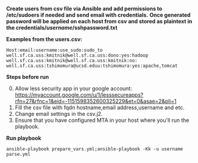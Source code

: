 **Create users from csv file via Ansible and add permissions to /etc/sudoers if needed and send email with credentials.**
**Once generated password will be applied on each host from csv and stored as plaintext in the credentials/$username$/sshpassword.txt**

**Examples from the users.csv:**
```
Host:email:username:use_sudo:sudo_to
well.sf.ca.uss:kmitnik@well.sf.ca.uss:dono:yes:hadoop
well.sf.ca.uss:kmitnik@well.sf.ca.uss:kmitnik:no:
well.sf.ca.uss:tshimomura@ucsd.eduu:tshimomura:yes:apache,tomcat
```

**Steps before run**

  0) Allow less security app in your google account: https://myaccount.google.com/u/1/lesssecureapps?rfn=27&rfnc=1&eid=-1151598352600325229&et=0&asae=2&pli=1
  1) Fill the csv file with fqdn hostname,email address,username and etc.
  2) Change email settings in the csv.j2.
  3) Ensure that you have configured MTA in your host where you'll run the playbook.

**Run playbook**

  `ansible-playbook prepare_vars.yml;ansible-playbook -Kk -u username parse.yml`
